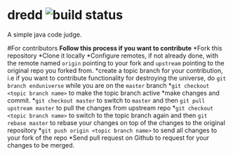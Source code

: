 # dredd  ![build status](https://travis-ci.org/pawandubey/dredd.svg?branch=master)
A simple java code judge.

#For contributors
**Follow this process if you want to contribute**
*Fork this repository
*Clone it locally
*Configure remotes, if not already done, with the remote named `origin` pointing to your fork and `upstream` pointing to the original repo you forked from.
*create a topic branch for your contribution, i.e if you want to contribute functionality for destroying the universe, do `git branch enduniverse` while you are on the `master` branch
*`git checkout <topic branch name>` to make the topic branch active
*make changes and commit.
*`git checkout master` to switch to `master` and then `git pull upstream master` to pull the changes from upstream repo
*`git checkout <topic branch name>` to switch to the topic branch again and then `git rebase master` to rebase your changes on top of the changes to the original repository
*`git push origin <topic branch name>` to send all changes to your fork of the repo
*Send pull request on Github to request for your changes to be merged.
